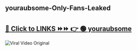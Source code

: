 
 ## youraubsome-Only-Fans-Leaked

# <h2><a href="https://clipsfans.com/youraubsome&ref=git">🔗 Click to LINKS ⏩⏩ 👉 🟢 youraubsome </a></h2>

<a href="https://clipsfans.com/youraubsome&ref=git" rel="nofollow" data-target="animated-image.originalLink"><img src="https://i.ibb.co.com/xMMVF88/686577567.gif" alt="Viral Video Original" style="max-width: 100%; display: inline-block;" data-target="animated-image.originalImage"></a>
